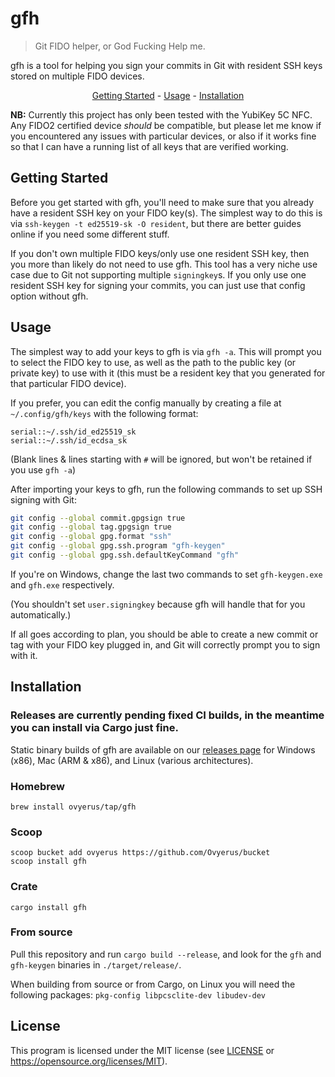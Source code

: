 # gfh

> Git FIDO helper, or God Fucking Help me.

gfh is a tool for helping you sign your commits in Git with resident SSH keys
stored on multiple FIDO devices.

<p align="center">
  <a href="#getting-started">Getting Started</a>
  -
  <a href="#usage">Usage</a>
  -
  <a href="#installation">Installation</a>
</p>

**NB:** Currently this project has only been tested with the YubiKey 5C NFC. Any
FIDO2 certified device _should_ be compatible, but please let me know if you
encountered any issues with particular devices, or also if it works fine so that
I can have a running list of all keys that are verified working.

## Getting Started

Before you get started with gfh, you'll need to make sure that you already have
a resident SSH key on your FIDO key(s). The simplest way to do this is via
`ssh-keygen -t ed25519-sk -O resident`, but there are better guides online if
you need some different stuff.

If you don't own multiple FIDO keys/only use one resident SSH key, then you more
than likely do not need to use gfh. This tool has a very niche use case due to
Git not supporting multiple `signingkey`s. If you only use one resident SSH key
for signing your commits, you can just use that config option without gfh.

## Usage

The simplest way to add your keys to gfh is via `gfh -a`. This will prompt you
to select the FIDO key to use, as well as the path to the public key (or private
key) to use with it (this must be a resident key that you generated for that
particular FIDO device).

If you prefer, you can edit the config manually by creating a file at
`~/.config/gfh/keys` with the following format:

```
serial::~/.ssh/id_ed25519_sk
serial::~/.ssh/id_ecdsa_sk
```

(Blank lines & lines starting with `#` will be ignored, but won't be retained if
you use `gfh -a`)

After importing your keys to gfh, run the following commands to set up SSH
signing with Git:

```sh
git config --global commit.gpgsign true
git config --global tag.gpgsign true
git config --global gpg.format "ssh"
git config --global gpg.ssh.program "gfh-keygen"
git config --global gpg.ssh.defaultKeyCommand "gfh"
```

If you're on Windows, change the last two commands to set `gfh-keygen.exe` and
`gfh.exe` respectively.

(You shouldn't set `user.signingkey` because gfh will handle that for you
automatically.)

If all goes according to plan, you should be able to create a new commit or tag
with your FIDO key plugged in, and Git will correctly prompt you to sign with
it.

## Installation

### Releases are currently pending fixed CI builds, in the meantime you can install via Cargo just fine.

Static binary builds of gfh are available on our
[releases page](https://github.com/Ovyerus/gfh/releases) for Windows (x86), Mac
(ARM & x86), and Linux (various architectures).

### Homebrew

`brew install ovyerus/tap/gfh`

### Scoop

```
scoop bucket add ovyerus https://github.com/Ovyerus/bucket
scoop install gfh
```

### Crate

`cargo install gfh`

### From source

Pull this repository and run `cargo build --release`, and look for the `gfh` and
`gfh-keygen` binaries in `./target/release/`.

When building from source or from Cargo, on Linux you will need the following
packages: `pkg-config libpcsclite-dev libudev-dev`

## License

This program is licensed under the MIT license (see [LICENSE](./LICENSE) or
https://opensource.org/licenses/MIT).
